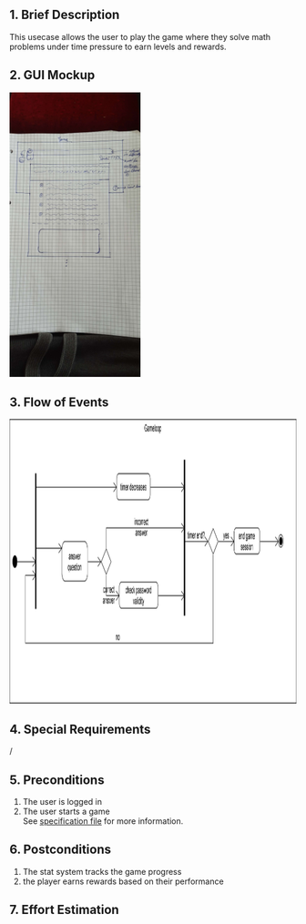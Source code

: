 ## 1. Brief Description
This usecase allows the user to play the game where they solve math problems under time pressure to earn levels and rewards.
## 2. GUI Mockup
<img src="./viewMockups/20221019_120549.jpg" height="500" alt="guimockups"></img>

## 3. Flow of Events
<img src="./activitydiagrams/activity_gameloop.png" height="500" alt="flow of events"></img>
## 4. Special Requirements
/ 
## 5. Preconditions
1. The user is logged in
2. The user starts a game<br>
See [specification file](../../Planning/Gameplay/Game%20Loop.md) for more information.
## 6. Postconditions
1. The stat system tracks the game progress
2. the player earns rewards based on their performance
## 7. Effort Estimation
